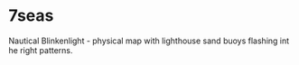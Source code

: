# 7seas
Nautical Blinkenlight - physical map with lighthouse sand buoys flashing int he right patterns.
